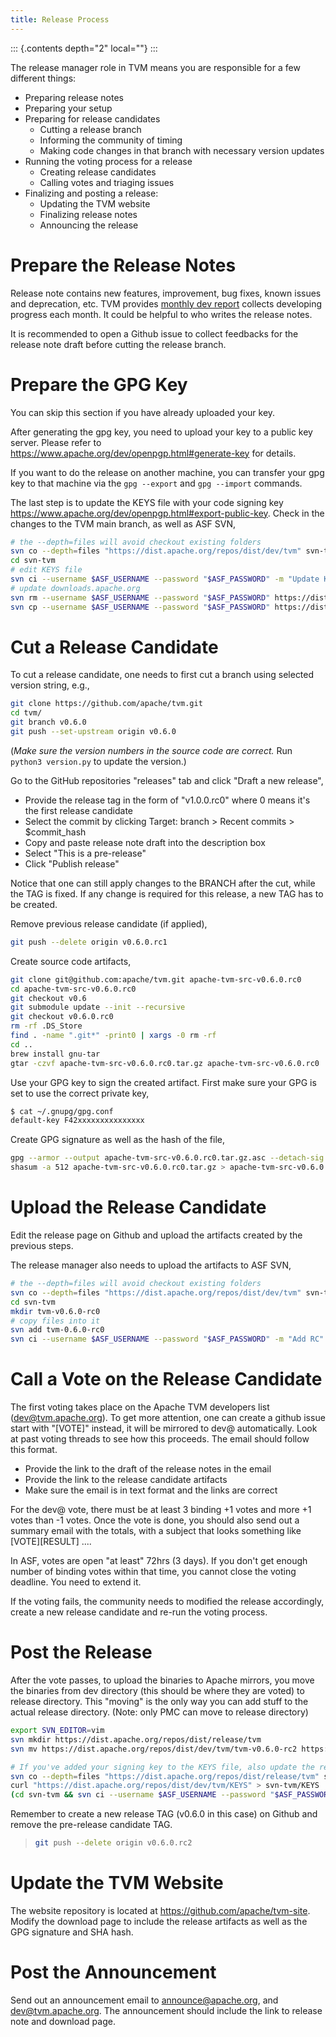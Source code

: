 ```yaml
---
title: Release Process
---
```


::: {.contents depth="2" local=""}
:::

The release manager role in TVM means you are responsible for a few
different things:

-   Preparing release notes
-   Preparing your setup
-   Preparing for release candidates
    -   Cutting a release branch
    -   Informing the community of timing
    -   Making code changes in that branch with necessary version
        updates
-   Running the voting process for a release
    -   Creating release candidates
    -   Calling votes and triaging issues
-   Finalizing and posting a release:
    -   Updating the TVM website
    -   Finalizing release notes
    -   Announcing the release

# Prepare the Release Notes

Release note contains new features, improvement, bug fixes, known issues
and deprecation, etc. TVM provides [monthly dev
report](https://discuss.tvm.ai/search?q=TVM%20Monthly%20%23Announcement)
collects developing progress each month. It could be helpful to who
writes the release notes.

It is recommended to open a Github issue to collect feedbacks for the
release note draft before cutting the release branch.

# Prepare the GPG Key

You can skip this section if you have already uploaded your key.

After generating the gpg key, you need to upload your key to a public
key server. Please refer to
<https://www.apache.org/dev/openpgp.html#generate-key> for details.

If you want to do the release on another machine, you can transfer your
gpg key to that machine via the `gpg --export` and `gpg --import`
commands.

The last step is to update the KEYS file with your code signing key
<https://www.apache.org/dev/openpgp.html#export-public-key>. Check in
the changes to the TVM main branch, as well as ASF SVN,

``` bash
# the --depth=files will avoid checkout existing folders
svn co --depth=files "https://dist.apache.org/repos/dist/dev/tvm" svn-tvm
cd svn-tvm
# edit KEYS file
svn ci --username $ASF_USERNAME --password "$ASF_PASSWORD" -m "Update KEYS"
# update downloads.apache.org
svn rm --username $ASF_USERNAME --password "$ASF_PASSWORD" https://dist.apache.org/repos/dist/release/tvm/KEYS -m "Update KEYS"
svn cp --username $ASF_USERNAME --password "$ASF_PASSWORD" https://dist.apache.org/repos/dist/dev/tvm/KEYS https://dist.apache.org/repos/dist/release/tvm/ -m "Update KEYS"
```

# Cut a Release Candidate

To cut a release candidate, one needs to first cut a branch using
selected version string, e.g.,

``` bash
git clone https://github.com/apache/tvm.git
cd tvm/
git branch v0.6.0
git push --set-upstream origin v0.6.0
```

(*Make sure the version numbers in the source code are correct.* Run
`python3 version.py` to update the version.)

Go to the GitHub repositories \"releases\" tab and click \"Draft a new
release\",

-   Provide the release tag in the form of "v1.0.0.rc0" where 0 means
    it's the first release candidate
-   Select the commit by clicking Target: branch \> Recent commits \>
    \$commit_hash
-   Copy and paste release note draft into the description box
-   Select \"This is a pre-release\"
-   Click \"Publish release\"

Notice that one can still apply changes to the BRANCH after the cut,
while the TAG is fixed. If any change is required for this release, a
new TAG has to be created.

Remove previous release candidate (if applied),

``` bash
git push --delete origin v0.6.0.rc1
```

Create source code artifacts,

``` bash
git clone git@github.com:apache/tvm.git apache-tvm-src-v0.6.0.rc0
cd apache-tvm-src-v0.6.0.rc0
git checkout v0.6
git submodule update --init --recursive
git checkout v0.6.0.rc0
rm -rf .DS_Store
find . -name ".git*" -print0 | xargs -0 rm -rf
cd ..
brew install gnu-tar
gtar -czvf apache-tvm-src-v0.6.0.rc0.tar.gz apache-tvm-src-v0.6.0.rc0
```

Use your GPG key to sign the created artifact. First make sure your GPG
is set to use the correct private key,

``` bash
$ cat ~/.gnupg/gpg.conf
default-key F42xxxxxxxxxxxxxxx
```

Create GPG signature as well as the hash of the file,

``` bash
gpg --armor --output apache-tvm-src-v0.6.0.rc0.tar.gz.asc --detach-sig apache-tvm-src-v0.6.0.rc0.tar.gz
shasum -a 512 apache-tvm-src-v0.6.0.rc0.tar.gz > apache-tvm-src-v0.6.0.rc0.tar.gz.sha512
```

# Upload the Release Candidate

Edit the release page on Github and upload the artifacts created by the
previous steps.

The release manager also needs to upload the artifacts to ASF SVN,

``` bash
# the --depth=files will avoid checkout existing folders
svn co --depth=files "https://dist.apache.org/repos/dist/dev/tvm" svn-tvm
cd svn-tvm
mkdir tvm-v0.6.0-rc0
# copy files into it
svn add tvm-0.6.0-rc0
svn ci --username $ASF_USERNAME --password "$ASF_PASSWORD" -m "Add RC"
```

# Call a Vote on the Release Candidate

The first voting takes place on the Apache TVM developers list
(<dev@tvm.apache.org>). To get more attention, one can create a github
issue start with \"\[VOTE\]\" instead, it will be mirrored to dev@
automatically. Look at past voting threads to see how this proceeds. The
email should follow this format.

-   Provide the link to the draft of the release notes in the email
-   Provide the link to the release candidate artifacts
-   Make sure the email is in text format and the links are correct

For the dev@ vote, there must be at least 3 binding +1 votes and more +1
votes than -1 votes. Once the vote is done, you should also send out a
summary email with the totals, with a subject that looks something like
\[VOTE\]\[RESULT\] \....

In ASF, votes are open \"at least\" 72hrs (3 days). If you don\'t get
enough number of binding votes within that time, you cannot close the
voting deadline. You need to extend it.

If the voting fails, the community needs to modified the release
accordingly, create a new release candidate and re-run the voting
process.

# Post the Release

After the vote passes, to upload the binaries to Apache mirrors, you
move the binaries from dev directory (this should be where they are
voted) to release directory. This \"moving\" is the only way you can add
stuff to the actual release directory. (Note: only PMC can move to
release directory)

``` bash
export SVN_EDITOR=vim
svn mkdir https://dist.apache.org/repos/dist/release/tvm
svn mv https://dist.apache.org/repos/dist/dev/tvm/tvm-v0.6.0-rc2 https://dist.apache.org/repos/dist/release/tvm/tvm-v0.6.0

# If you've added your signing key to the KEYS file, also update the release copy.
svn co --depth=files "https://dist.apache.org/repos/dist/release/tvm" svn-tvm
curl "https://dist.apache.org/repos/dist/dev/tvm/KEYS" > svn-tvm/KEYS
(cd svn-tvm && svn ci --username $ASF_USERNAME --password "$ASF_PASSWORD" -m"Update KEYS")
```

Remember to create a new release TAG (v0.6.0 in this case) on Github and
remove the pre-release candidate TAG.

> ``` bash
> git push --delete origin v0.6.0.rc2
> ```

# Update the TVM Website

The website repository is located at
<https://github.com/apache/tvm-site>. Modify the download page to
include the release artifacts as well as the GPG signature and SHA hash.

# Post the Announcement

Send out an announcement email to <announce@apache.org>, and
<dev@tvm.apache.org>. The announcement should include the link to
release note and download page.
